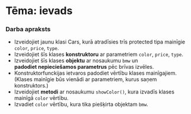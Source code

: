 # Tēma: ievads

### Darba apraksts

- Izveidojiet jaunu klasi Cars, kurā atradīsies trīs protected tipa mainīgie ```color```, ```price```, ```type```.
- Izveidojiet šīs klases **konstruktoru** ar parametriem ```color```, ```price```, ```type```.
- Izveidojiet šīs klases **objektu** ar nosaukumu ```bmw``` un **padodiet nepieciešamos parametrus** pēc brīvas izvēles.
- Konstruktorfunckijas ietvaros padodiet vērtību klases mainīgajiem. (Klases mainīgie būs vienādi ar parametriem, kurus saņem konstruktors.)
- Izveidojiet **metodi** ar nosaukumu ```showColor()```, kura izvadīs klases mainīgā ```color``` vērtību.
- Izvadiet ```color``` vērtību, kura tika piešķirta objektam ```bmw```.